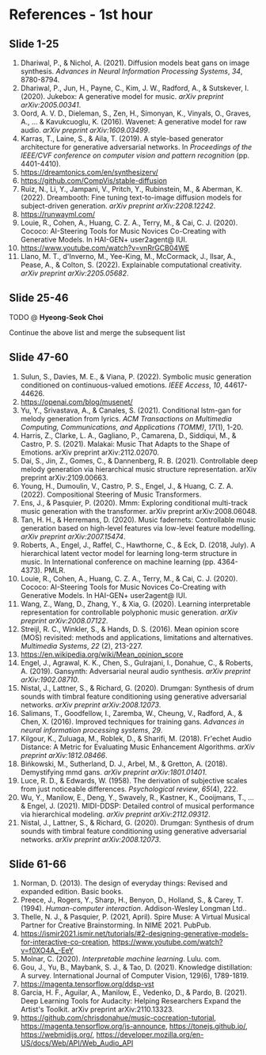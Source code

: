 # References - 1st hour



## Slide 1-25

1. Dhariwal, P., & Nichol, A. (2021). Diffusion models beat gans on image synthesis. *Advances in Neural Information Processing Systems*, *34*, 8780-8794.
2. Dhariwal, P., Jun, H., Payne, C., Kim, J. W., Radford, A., & Sutskever, I. (2020). Jukebox: A generative model for music. *arXiv preprint arXiv:2005.00341*.
3. Oord, A. V. D., Dieleman, S., Zen, H., Simonyan, K., Vinyals, O., Graves, A., ... & Kavukcuoglu, K. (2016). Wavenet: A generative model for raw audio. *arXiv preprint arXiv:1609.03499*.
4. Karras, T., Laine, S., & Aila, T. (2019). A style-based generator architecture for generative adversarial networks. In *Proceedings of the IEEE/CVF conference on computer vision and pattern recognition* (pp. 4401-4410).
5. https://dreamtonics.com/en/synthesizerv/
6. https://github.com/CompVis/stable-diffusion
7. Ruiz, N., Li, Y., Jampani, V., Pritch, Y., Rubinstein, M., & Aberman, K. (2022). Dreambooth: Fine tuning text-to-image diffusion models for subject-driven generation. *arXiv preprint arXiv:2208.12242*.
8. https://runwayml.com/
9. Louie, R., Cohen, A., Huang, C. Z. A., Terry, M., & Cai, C. J. (2020). Cococo: AI-Steering Tools for Music Novices Co-Creating with Generative Models. In HAI-GEN+ user2agent@ IUI.
10. https://www.youtube.com/watch?v=vnRrGCB04WE
11. Llano, M. T., d'Inverno, M., Yee-King, M., McCormack, J., Ilsar, A., Pease, A., & Colton, S. (2022). Explainable computational creativity. *arXiv preprint arXiv:2205.05682*.



## Slide 25-46

TODO @ **Hyeong-Seok Choi**

Continue the above list and merge the subsequent list



## Slide 47-60

1. Sulun, S., Davies, M. E., & Viana, P. (2022). Symbolic music generation conditioned on continuous-valued emotions. *IEEE Access*, *10*, 44617-44626.
2. https://openai.com/blog/musenet/
3. Yu, Y., Srivastava, A., & Canales, S. (2021). Conditional lstm-gan for melody generation from lyrics. *ACM Transactions on Multimedia Computing, Communications, and Applications (TOMM)*, *17*(1), 1-20.
4. Harris, Z., Clarke, L. A., Gagliano, P., Camarena, D., Siddiqui, M., & Castro, P. S. (2021). Malakai: Music That Adapts to the Shape of Emotions. arXiv preprint arXiv:2112.02070.
5. Dai, S., Jin, Z., Gomes, C., & Dannenberg, R. B. (2021). Controllable deep melody generation via hierarchical music structure representation. arXiv preprint arXiv:2109.00663.
6. Young, H., Dumoulin, V., Castro, P. S., Engel, J., & Huang, C. Z. A. (2022). Compositional Steering of Music Transformers.
7. Ens, J., & Pasquier, P. (2020). Mmm: Exploring conditional multi-track music generation with the transformer. arXiv preprint arXiv:2008.06048.
8. Tan, H. H., & Herremans, D. (2020). Music fadernets: Controllable music generation based on high-level features via low-level feature modelling. *arXiv preprint arXiv:2007.15474*.
9. Roberts, A., Engel, J., Raffel, C., Hawthorne, C., & Eck, D. (2018, July). A hierarchical latent vector model for learning long-term structure in music. In International conference on machine learning (pp. 4364-4373). PMLR.
10. Louie, R., Cohen, A., Huang, C. Z. A., Terry, M., & Cai, C. J. (2020). Cococo: AI-Steering Tools for Music Novices Co-Creating with Generative Models. In HAI-GEN+ user2agent@ IUI.
11. Wang, Z., Wang, D., Zhang, Y., & Xia, G. (2020). Learning interpretable representation for controllable polyphonic music generation. *arXiv preprint arXiv:2008.07122*.
12. Streijl, R. C., Winkler, S., & Hands, D. S. (2016). Mean opinion score (MOS) revisited: methods and applications, limitations and alternatives. *Multimedia Systems*, *22* (2), 213-227.
13. https://en.wikipedia.org/wiki/Mean_opinion_score
14. Engel, J., Agrawal, K. K., Chen, S., Gulrajani, I., Donahue, C., & Roberts, A. (2019). Gansynth: Adversarial neural audio synthesis. *arXiv preprint arXiv:1902.08710*.
15. Nistal, J., Lattner, S., & Richard, G. (2020). Drumgan: Synthesis of drum sounds with timbral feature conditioning using generative adversarial networks. *arXiv preprint arXiv:2008.12073*.
16. Salimans, T., Goodfellow, I., Zaremba, W., Cheung, V., Radford, A., & Chen, X. (2016). Improved techniques for training gans. *Advances in neural information processing systems*, *29*.
17. Kilgour, K., Zuluaga, M., Roblek, D., & Sharifi, M. (2018). Fr\'echet Audio Distance: A Metric for Evaluating Music Enhancement Algorithms. *arXiv preprint arXiv:1812.08466*.
18. Bińkowski, M., Sutherland, D. J., Arbel, M., & Gretton, A. (2018). Demystifying mmd gans. *arXiv preprint arXiv:1801.01401*.
19. Luce, R. D., & Edwards, W. (1958). The derivation of subjective scales from just noticeable differences. *Psychological review*, *65*(4), 222.
20. Wu, Y., Manilow, E., Deng, Y., Swavely, R., Kastner, K., Cooijmans, T., ... & Engel, J. (2021). MIDI-DDSP: Detailed control of musical performance via hierarchical modeling. *arXiv preprint arXiv:2112.09312*.
21. Nistal, J., Lattner, S., & Richard, G. (2020). Drumgan: Synthesis of drum sounds with timbral feature conditioning using generative adversarial networks. *arXiv preprint arXiv:2008.12073*.



## Slide 61-66

1. Norman, D. (2013). The design of everyday things: Revised and expanded edition. Basic books.
2. Preece, J., Rogers, Y., Sharp, H., Benyon, D., Holland, S., & Carey, T. (1994). *Human-computer interaction*. Addison-Wesley Longman Ltd..
3. Thelle, N. J., & Pasquier, P. (2021, April). Spire Muse: A Virtual Musical Partner for Creative Brainstorming. In NIME 2021. PubPub.
4. https://ismir2021.ismir.net/tutorials/#2-designing-generative-models-for-interactive-co-creation, https://www.youtube.com/watch?v=f0XO4A_-EeY
5. Molnar, C. (2020). *Interpretable machine learning*. Lulu. com.
6. Gou, J., Yu, B., Maybank, S. J., & Tao, D. (2021). Knowledge distillation: A survey. International Journal of Computer Vision, 129(6), 1789-1819.
7. https://magenta.tensorflow.org/ddsp-vst
8. Garcia, H. F., Aguilar, A., Manilow, E., Vedenko, D., & Pardo, B. (2021). Deep Learning Tools for Audacity: Helping Researchers Expand the Artist's Toolkit. arXiv preprint arXiv:2110.13323.
9. https://github.com/chrisdonahue/music-cocreation-tutorial, https://magenta.tensorflow.org/js-announce, https://tonejs.github.io/, https://webmidijs.org/, https://developer.mozilla.org/en-US/docs/Web/API/Web_Audio_API

